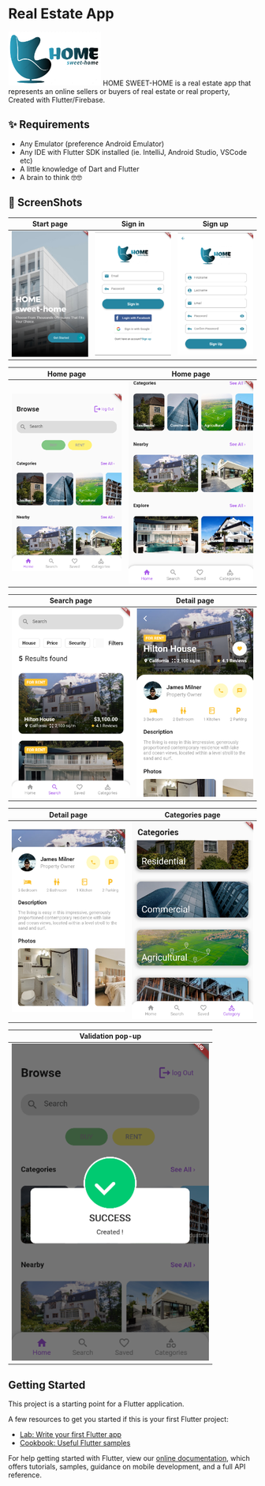 # Real Estate App
<img src="assets/images/logo.png" height="110px"/>
HOME SWEET-HOME is a real estate app that represents an online sellers or buyers of real estate or real property, Created with Flutter/Firebase.

## ✨ Requirements
* Any Emulator (preference Android Emulator)
* Any IDE with Flutter SDK installed (ie. IntelliJ, Android Studio, VSCode etc)
* A little knowledge of Dart and Flutter
* A brain to think 🤓🤓

## 📸 ScreenShots
| Start page | Sign in | Sign up|
|------|------|-------|
|<img src="assets/home-sweet-home/1.PNG"  width="330">|<img src="assets/home-sweet-home/2.PNG" width="330">|<img  src="assets/home-sweet-home/3.PNG" width="330">|


| Home page | Home page|
|------|-------|
|<img src="assets/home-sweet-home/4.PNG" width="350">|<img src="assets/home-sweet-home/5.PNG" width="400">|

| Search page | Detail page|
|------|-------|
|<img src="assets/home-sweet-home/6.PNG" width="400">|<img src="assets/home-sweet-home/7.PNG" width="400">|

| Detail page | Categories page|
|------|-------|
|<img src="assets/home-sweet-home/8.PNG" width="400">|<img src="assets/home-sweet-home/9.PNG" width="400">|

| Validation pop-up |
|------|
|<img src="assets/home-sweet-home/10.PNG" width="400">|

## Getting Started

This project is a starting point for a Flutter application.

A few resources to get you started if this is your first Flutter project:

- [Lab: Write your first Flutter app](https://flutter.dev/docs/get-started/codelab)
- [Cookbook: Useful Flutter samples](https://flutter.dev/docs/cookbook)

For help getting started with Flutter, view our
[online documentation](https://flutter.dev/docs), which offers tutorials,
samples, guidance on mobile development, and a full API reference.
